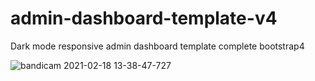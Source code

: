 # admin-dashboard-template-v4
Dark mode responsive admin dashboard template complete bootstrap4

![bandicam 2021-02-18 13-38-47-727](https://user-images.githubusercontent.com/59271775/108316428-db988a00-71f7-11eb-9ffa-ec9d1017a7cb.jpg)
